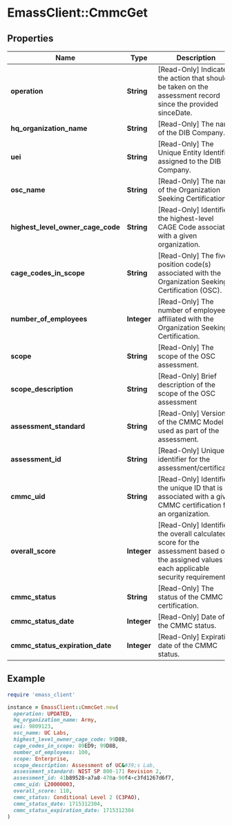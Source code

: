 # EmassClient::CmmcGet

## Properties

| Name | Type | Description | Notes |
| ---- | ---- | ----------- | ----- |
| **operation** | **String** | [Read-Only] Indicates the action that should be taken on the assessment record since the provided sinceDate. | [optional] |
| **hq_organization_name** | **String** | [Read-Only] The name of the DIB Company. | [optional] |
| **uei** | **String** | [Read-Only] The Unique Entity Identifier assigned to the DIB Company. | [optional] |
| **osc_name** | **String** | [Read-Only] The name of the Organization Seeking Certification. | [optional] |
| **highest_level_owner_cage_code** | **String** | [Read-Only] Identifies the highest-level CAGE Code associated with a given organization. | [optional] |
| **cage_codes_in_scope** | **String** | [Read-Only] The five position code(s) associated with the Organization Seeking Certification (OSC). | [optional] |
| **number_of_employees** | **Integer** | [Read-Only] The number of employees affiliated with the Organization Seeking Certification. | [optional] |
| **scope** | **String** | [Read-Only] The scope of the OSC assessment. | [optional] |
| **scope_description** | **String** | [Read-Only] Brief description of the scope of the OSC assessment | [optional] |
| **assessment_standard** | **String** | [Read-Only] Version of the CMMC Model used as part of the assessment. | [optional] |
| **assessment_id** | **String** | [Read-Only] Unique identifier for the assessment/certificate. | [optional] |
| **cmmc_uid** | **String** | [Read-Only] Identifies the unique ID that is associated with a given CMMC certification for an organization. | [optional] |
| **overall_score** | **Integer** | [Read-Only] Identifies the overall calculated score for the assessment based on the assigned values to each applicable security requirement. | [optional] |
| **cmmc_status** | **String** | [Read-Only] The status of the CMMC certification. | [optional] |
| **cmmc_status_date** | **Integer** | [Read-Only] Date of the CMMC status. | [optional] |
| **cmmc_status_expiration_date** | **Integer** | [Read-Only] Expiration date of the CMMC status. | [optional] |

## Example

```ruby
require 'emass_client'

instance = EmassClient::CmmcGet.new(
  operation: UPDATED,
  hq_organization_name: Army,
  uei: 9809123,
  osc_name: UC Labs,
  highest_level_owner_cage_code: 99D8B,
  cage_codes_in_scope: 89ED9; 99D8B,
  number_of_employees: 100,
  scope: Enterprise,
  scope_description: Assessment of UC&#39;s Lab,
  assessment_standard: NIST SP 800-171 Revision 2,
  assessment_id: 41b89528-a7a8-470a-90f4-c3fd1267d6f7,
  cmmc_uid: L20000003,
  overall_score: 110,
  cmmc_status: Conditional Level 2 (C3PAO),
  cmmc_status_date: 1715312304,
  cmmc_status_expiration_date: 1715312304
)
```

